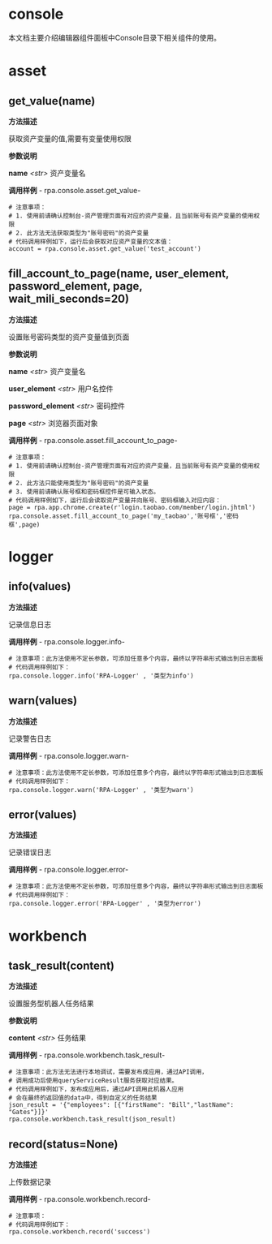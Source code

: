 console 
============================

本文档主要介绍编辑器组件面板中Console目录下相关组件的使用。

asset 
=======================

get_value(name) 
---------------------------------

**方法描述** 

获取资产变量的值,需要有变量使用权限

**参数说明** 

**name** *\<str\>* 资产变量名

**调用样例** - rpa.console.asset.get_value-

    # 注意事项：
    # 1. 使用前请确认控制台-资产管理页面有对应的资产变量，且当前账号有资产变量的使用权限
    # 2. 此方法无法获取类型为"账号密码"的资产变量
    # 代码调用样例如下，运行后会获取对应资产变量的文本值：
    account = rpa.console.asset.get_value('test_account')









fill_account_to_page(name, user_element, password_element, page, wait_mili_seconds=20) 
--------------------------------------------------------------------------------------------------------

**方法描述** 

设置账号密码类型的资产变量值到页面

**参数说明** 

**name** *\<str\>* 资产变量名

**user_element** *\<str\>* 用户名控件

**password_element** *\<str\>* 密码控件

**page** *\<str\>* 浏览器页面对象

**调用样例** - rpa.console.asset.fill_account_to_page-

    # 注意事项：
    # 1. 使用前请确认控制台-资产管理页面有对应的资产变量，且当前账号有资产变量的使用权限
    # 2. 此方法只能使用类型为"账号密码"的资产变量
    # 3. 使用前请确认账号框和密码框控件是可输入状态。
    # 代码调用样例如下，运行后会读取资产变量并向账号、密码框输入对应内容：
    page = rpa.app.chrome.create(r'login.taobao.com/member/login.jhtml')
    rpa.console.asset.fill_account_to_page('my_taobao','账号框','密码框',page)







logger 
========================

info(values) 
------------------------------

**方法描述** 

记录信息日志

**调用样例** - rpa.console.logger.info-

    # 注意事项：此方法使用不定长参数，可添加任意多个内容，最终以字符串形式输出到日志面板
    # 代码调用样例如下：
    rpa.console.logger.info('RPA-Logger' , '类型为info')







warn(values) 
------------------------------

**方法描述** 

记录警告日志

**调用样例** - rpa.console.logger.warn-

    # 注意事项：此方法使用不定长参数，可添加任意多个内容，最终以字符串形式输出到日志面板
    # 代码调用样例如下：
    rpa.console.logger.warn('RPA-Logger' , '类型为warn')







error(values) 
-------------------------------

**方法描述** 

记录错误日志

**调用样例** - rpa.console.logger.error-

    # 注意事项：此方法使用不定长参数，可添加任意多个内容，最终以字符串形式输出到日志面板
    # 代码调用样例如下：
    rpa.console.logger.error('RPA-Logger' , '类型为error')









workbench 
===========================

task_result(content) 
--------------------------------------

**方法描述** 

设置服务型机器人任务结果

**参数说明** 

**content** *\<str\>* 任务结果

**调用样例** - rpa.console.workbench.task_result-

    # 注意事项：此方法无法进行本地调试，需要发布成应用，通过API调用，
    # 调用成功后使用queryServiceResult服务获取对应结果。
    # 代码调用样例如下，发布成应用后，通过API调用此机器人应用
    # 会在最终的返回值的data中，得到自定义的任务结果
    json_result = '{"employees": [{"firstName": "Bill","lastName": "Gates"}]}'
    rpa.console.workbench.task_result(json_result)







record(status=None) 
-------------------------------------

**方法描述** 

上传数据记录

**调用样例** - rpa.console.workbench.record-

    # 注意事项：
    # 代码调用样例如下：
    rpa.console.workbench.record('success')








